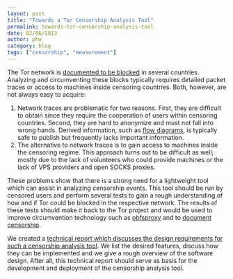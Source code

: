 ```yaml
---
layout: post
title: "Towards a Tor Censorship Analysis Tool"
permalink: towards-tor-censorship-analysis-tool
date: 02/06/2013
author: phw
category: blog
tags: ["censorship", "measurement"]
---
```


The Tor network is [documented to be blocked](https://censorshipwiki.torproject.org) in several countries. Analyzing and circumventing these blocks typically requires detailed packet traces or access to machines inside censoring countries. Both, however, are not always easy to acquire:

1. Network traces are problematic for two reasons. First, they are difficult to obtain since they require the cooperation of users within censoring countries. Second, they are hard to anonymize and must not fall into wrong hands. Derived information, such as [flow diagrams](https://media.torproject.org/image/blog-images/2012-05-31-ethiopia-dpi-blocking-of-tor.png), is typically safe to publish but frequently lacks important information.
2. The alternative to network traces is to gain access to machines inside the censoring regime. This approach turns out to be difficult as well; mostly due to the lack of volunteers who could provide machines or the lack of VPS providers and open SOCKS proxies.

These problems show that there is a strong need for a lightweight tool which can assist in analyzing censorship events. This tool should be run by censored users and perform several tests to gain a rough understanding of how and if Tor could be blocked in the respective network. The results of these tests should make it back to the Tor project and would be used to improve circumvention technology such as [obfsproxy](https://www.torproject.org/projects/obfsproxy.html.en) and to [document censorship](https://censorshipwiki.torproject.org).

We created a [technical report which discusses the design requirements for such a censorship analysis tool](https://research.torproject.org/techreports/censorship-analysis-tool-2013-02-06.pdf). We list the desired features, discuss how they can be implemented and we give a rough overview of the software design. After all, this technical report should serve as basis for the development and deployment of the censorship analysis tool.

